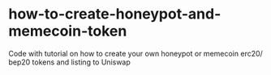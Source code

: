 # how-to-create-honeypot-and-memecoin-token
Code with tutorial on how to create your own honeypot or memecoin erc20/ bep20 tokens and listing to Uniswap
